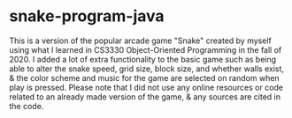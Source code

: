 # snake-program-java
This is a version of the popular arcade game "Snake" created by myself using what I learned in CS3330 Object-Oriented Programming in the fall of 2020. I added a lot of extra functionality to the basic game such as being able to alter the snake speed, grid size, block size, and whether walls exist, &amp; the color scheme and music for the game are selected on random when play is pressed. Please note that I did not use any online resources or code related to an already made version of the game, &amp; any sources are cited in the code.
